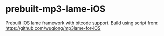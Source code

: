 # prebuilt-mp3-lame-iOS
Prebuilt iOS lame framework with bitcode support. Build using script from: https://github.com/wuqiong/mp3lame-for-iOS
